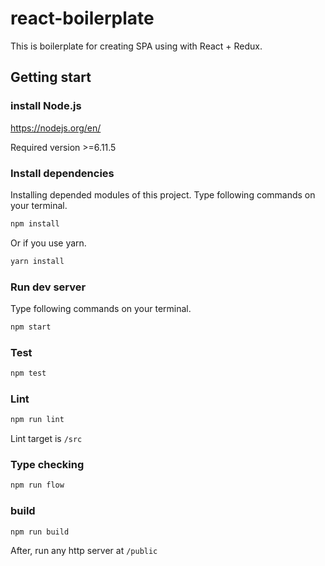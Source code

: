 # react-boilerplate

This is boilerplate for creating SPA using with React + Redux.

## Getting start

### install Node.js

https://nodejs.org/en/

Required version >=6.11.5

### Install dependencies

Installing depended modules of this project.
Type following commands on your terminal.

```sh
npm install
```

Or if you use yarn.

```sh
yarn install
```

### Run dev server

Type following commands on your terminal.

```sh
npm start
```

### Test

```sh
npm test
```

### Lint

```sh
npm run lint
```

Lint target is `/src`

### Type checking

```sh
npm run flow
```

### build

```
npm run build
```

After, run any http server at `/public`
